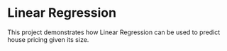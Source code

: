 # Linear Regression
This project demonstrates how Linear Regression can be used to predict house pricing given its size.
